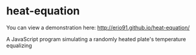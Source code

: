 # heat-equation
You can view a demonstration here: http://erio91.github.io/heat-equation/

A JavaScript program simulating a randomly heated plate's temperature equalizing
